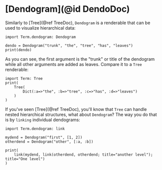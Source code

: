 # [Dendogram](@id DendoDoc)

Similarly to [Tree](@ref TreeDoc), `Dendogram` is a renderable that can be used to visualize hierarchical data:

```@example dendo
import Term.dendogram: Dendogram

dendo = Dendogram("trunk", "the", "tree", "has", "leaves")
print(dendo)
```

As you can see, the first argument is the "trunk" or title of the dendogram while all other arguments are added as leaves. Compare it to a `Tree` renderable:

```@example
import Term: Tree
print(
    Tree(
        Dict(:a=>"the", :b=>"tree", :c=>"has", :d=>"leaves")
    )
)
```

If you've seen [Tree](@ref TreeDoc), you'll know that `Tree` can handle nested hierarchical structures, what about `Dendogram`? The way you do that is by `linking` individual dendograms:

```@example dendo
import Term.dendogram: link

mydend = Dendogram("first", [1, 2])
otherdend = Dendogram("other", [:a, :b])

print(
    link(mydend, link(otherdend, otherdend; title="another level"); title="One level")
)
```

